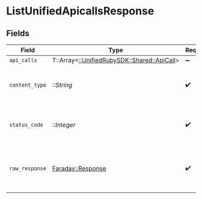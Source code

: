# ListUnifiedApicallsResponse


## Fields

| Field                                                                         | Type                                                                          | Required                                                                      | Description                                                                   |
| ----------------------------------------------------------------------------- | ----------------------------------------------------------------------------- | ----------------------------------------------------------------------------- | ----------------------------------------------------------------------------- |
| `api_calls`                                                                   | T::Array<[::UnifiedRubySDK::Shared::ApiCall](../../models/shared/apicall.md)> | :heavy_minus_sign:                                                            | Successful                                                                    |
| `content_type`                                                                | *::String*                                                                    | :heavy_check_mark:                                                            | HTTP response content type for this operation                                 |
| `status_code`                                                                 | *::Integer*                                                                   | :heavy_check_mark:                                                            | HTTP response status code for this operation                                  |
| `raw_response`                                                                | [Faraday::Response](https://www.rubydoc.info/gems/faraday/Faraday/Response)   | :heavy_check_mark:                                                            | Raw HTTP response; suitable for custom response parsing                       |